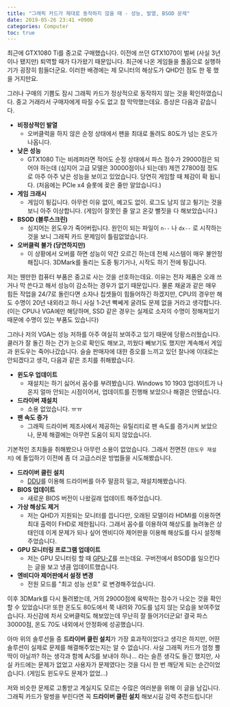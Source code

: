 ```yaml
---
title: "그래픽 카드가 제대로 동작하지 않을 때 - 성능, 발열, BSOD 문제"
date: 2019-05-26 23:41 +0900
categories: Computer
toc: true
---
```


최근에 GTX1080 Ti를 중고로 구매했습니다. 이전에 쓰던 GTX1070이 벌써 (사실 3년이나 됐지만) 퇴역할 때가 다가왔기 때문입니다. 최근에 나온 게임들을
풀옵으로 실행하기가 굉장히 힘들더군요. 이러한 배경에는 제 모니터의 해상도가 QHD인 점도 한 몫 했을 거지만요. 

그러나 구매의 기쁨도 잠시 그래픽 카드가 정상적으로 동작하지 않는 것을 확인하였습니다. 중고 거래라서 구매자에게 따질 수도 없고 참 막막했는데요.
증상은 다음과 같습니다.
- **비정상적인 발열**
  - 오버클럭을 하지 않은 순정 상태에서 팬을 최대로 돌려도 80도가 넘는 온도가 나옵니다.
- **낮은 성능**
  - GTX1080 Ti는 비레퍼라면 적어도 순정 상태에서 파스 점수가 29000점은 되어야 하는데 (심지어 고급 모델은 30000점이나 되는데!) 제껀 27800점 정도로
  아주 아주 낮은 성능을 보이고 있었습니다. 당연히 게임할 때 체감이 확 됩니다. (처음에는 PCIe x4 슬롯에 꽂은 줄만 알았습니다.)
- **게임 크래시**
  - 게임이 튕깁니다. 아무런 이유 없이, 예고도 없이. 로그도 남지 않고 튕기는 것을 보니 아주 이상합니다. (게임이 잘못인 줄 알고 온갖 뻘짓을 다 해보았습니다.)
- **BSOD (블루스크린)**
  - 심지어는 윈도우가 죽어버립니다. 원인이 되는 파일이 `n--` 나 `dx--` 로 시작하는 것을 보니 그래픽 카드 문제임이 틀림없었습니다.
- **오버클럭 불가 (당연하지만)**
  - 이 상황에서 오버를 하면 성능이 약간 오르긴 하는데 전체 시스템이 매우 불안정해집니다. 3DMark를 돌리는 도중 튕기거나, 시작도 하기 전에 튕깁니다.
  
저는 웬만한 컴퓨터 부품은 중고로 사는 것을 선호하는데요. 이유는 전자 제품은 오래 쓰거나 막 쓴다고 해서 성능이 감소하는 경우가 없기 때문입니다.
물론 채굴과 같은 매우 힘든 작업을 24/7로 돌린다면 소자나 칩셋들이 힘들어하긴 하겠지만, CPU의 경우만 해도 수명이 20년 내외라고 하니 사실 1-2년 빡쎄게
굴려도 문제 없을 거라고 생각합니다. (이는 CPU나 VGA에만 해당하며, SSD 같은 경우는 실제로 소자의 수명이 정해져있기 때문에 수명이 있는 부품도 있습니다)  

그러나 저의 VGA는 성능 저하를 아주 여실히 보여주고 있기 때문에 당황스러웠습니다. 쿨러가 잘 돌긴 하는 건가 눈으로 확인도 해보고, 끼웠다 빼보기도
했지만 계속해서 게임과 윈도우는 죽어나갔습니다. 슬슬 판매자에 대한 증오를 느끼고 있던 찰나에 이대로는 안되겠다고 생각, 다음과 같은 조치를 취해봤습니다.
- **윈도우 업데이트**
  - 재설치는 하기 싫어서 꼼수를 부려봤습니다. Windows 10 1903 업데이트가 나온지 얼마 안되는 시점이어서, 업데이트를 진행해 보았으나 해결은 안됐습니다.
- **드라이버 재설치**
  - 소용 없었습니다. ㅠㅠ
- **팬 속도 증가**
  - 그래픽 드라이버 제조사에서 제공하는 유틸리티로 팬 속도를 증가시켜 보았으나, 문제 해결에는 아무런 도움이 되지 않았습니다.

기본적인 조치들을 취해봤으나 아무런 소용이 없었습니다. 그래서 전면전 (`윈도우 재설치`) 에 돌입하기 이전에 좀 더 고급스러운 방법들을 시도해봤습니다.
- **드라이버 클린 설치**
  - [DDU](https://www.wagnardsoft.com/)를 이용해 드라이버를 아주 말끔히 밀고, 재설치해봤습니다.
- **BIOS 업데이트**
  - 새로운 BIOS 버전이 나왔길래 업데이트 해주었습니다.
- **가상 해상도 제거**
  - 저는 QHD가 지원되는 모니터를 씁니다만, 오래된 모델이라 HDMI를 이용하면 최대 출력이 FHD로 제한됩니다. 그래서 꼼수를 이용하여 해상도를 늘려놓은 상태인데
    이게 문제가 되나 싶어 엔비디아 제어판을 이용해 해상도를 다시 설정해주었습니다.
- **GPU 모니터링 프로그램 업데이트**
  - 저는 GPU 모니터링 할 때 [GPU-Z](https://www.techpowerup.com/gpuz/)를 쓰는데요. 구버전에서 BSOD를 일으킨다는 글을 보고 냉큼 업데이트했습니다.
- **엔비디아 제어판에서 설정 변경**
  - 전원 모드를 "최고 성능 선호" 로 변경해주었습니다.
  
이후 3DMark를 다시 돌려봤는데, 거의 29000점에 육박하는 점수가 나오는 것을 확인할 수 있었습니다! 또한 온도도 80도에서 쭉 내려와 70도를 넘지 않는 모습을 보여주었습니다. 자신감에 차서 오버클럭도 해보았는데 무난히 잘 들어가더군요! 결국 파스 30000점, 온도 70도 내외에서 안정화에 성공했습니다.

아마 위의 솔루션들 중 **드라이버 클린 설치**가 가장 효과적이었다고 생각은 하지만, 어떤 솔루션이 실제로 문제를 해결해주었는지는 알 수 없습니다.
사실 그래픽 카드가 엄청 뿔딱이 아닐까? 하는 생각과 함께 A/S를 보내야 하나... 라는 슬픈 생각도 들긴 했지만, 사실 카드에는 문제가 없었고
사용자가 문제였다는 것을 다시 한 번 깨닫게 되는 순간이었습니다. (게임도 윈도우도 문제가 없었...) 

저와 비슷한 문제로 고통받고 계실지도 모르는 수많은 여러분을 위해 이 글을 남깁니다. 그래픽 카드가 말썽을 부린다면 꼭 **드라이버 클린 설치** 해보시길
강력 추천드립니다!
